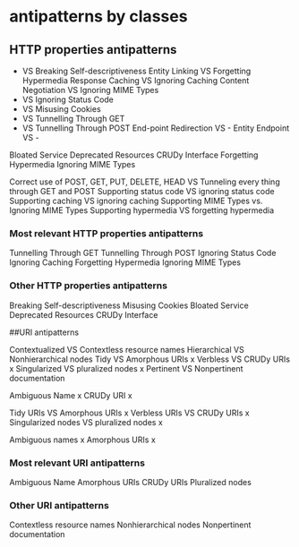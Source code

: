 # antipatterns by classes

## HTTP properties antipatterns
- VS Breaking Self-descriptiveness 
Entity Linking VS Forgetting Hypermedia 
Response Caching VS Ignoring Caching 
Content Negotiation VS Ignoring MIME Types 
- VS Ignoring Status Code 
- VS Misusing Cookies 
- VS Tunnelling Through GET 
- VS Tunnelling Through POST 
End-point Redirection VS -
Entity Endpoint VS -

Bloated Service
Deprecated Resources
CRUDy Interface
Forgetting Hypermedia 
Ignoring MIME Types 

Correct use of POST, GET, PUT, DELETE, HEAD VS Tunneling every thing through GET and POST 
Supporting status code VS ignoring status code 
Supporting caching VS ignoring caching 
Supporting MIME Types vs. Ignoring MIME Types 
Supporting hypermedia VS forgetting hypermedia 

### Most relevant HTTP properties antipatterns
Tunnelling Through GET
Tunnelling Through POST
Ignoring Status Code
Ignoring Caching
Forgetting Hypermedia
Ignoring MIME Types
### Other HTTP properties antipatterns
Breaking Self-descriptiveness
Misusing Cookies
Bloated Service
Deprecated Resources
CRUDy Interface

##URI antipatterns

Contextualized VS Contextless resource names
Hierarchical VS Nonhierarchical nodes
Tidy VS Amorphous URIs x
Verbless VS CRUDy URIs x
Singularized VS pluralized nodes x
Pertinent VS Nonpertinent documentation

Ambiguous Name x
CRUDy URI x

Tidy URIs VS Amorphous URIs x
Verbless URIs VS CRUDy URIs x
Singularized nodes VS pluralized nodes x

Ambiguous names x
Amorphous URIs x

### Most relevant URI antipatterns
Ambiguous Name
Amorphous URIs
CRUDy URIs
Pluralized nodes

### Other URI antipatterns
Contextless resource names
Nonhierarchical nodes
Nonpertinent documentation

